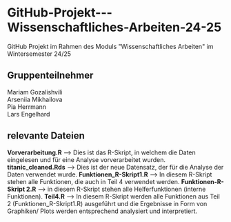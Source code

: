 # GitHub-Projekt---Wissenschaftliches-Arbeiten-24-25
GitHub Projekt im Rahmen des Moduls "Wissenschaftliches Arbeiten" im Wintersemester 24/25
## Gruppenteilnehmer
Mariam Gozalishvili  
Arseniia Mikhailova  
Pia Herrmann  
Lars Engelhard
## relevante Dateien
**Vorverarbeitung.R** --> Dies ist das R-Skript, in welchem die Daten eingelesen und für eine Analyse vorverarbeitet wurden.
**titanic_cleaned.Rds** --> Dies ist der neue Datensatz, der für die Analyse der Daten verwendet wurde.
**Funktionen_R-Skript1.R** --> In diesem R-Skript stehen alle Funktionen, die auch in Teil 4 verwendet werden.
**Funktionen-R-Skript 2.R** --> in diesem R-Skript stehen alle Helferfunktionen (interne Funktionen).
**Teil4.R** --> In diesem R-Skript werden alle Funktionen aus Teil 2 (Funktionen_R-Skript1.R) ausgeführt und die Ergebnisse in Form von Graphiken/ Plots werden entsprechend analysiert und interpretiert.

